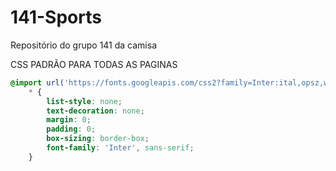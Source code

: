 # 141-Sports
Repositório do grupo 141 da camisa

CSS PADRÃO PARA TODAS AS PAGINAS
```CSS 
@import url('https://fonts.googleapis.com/css2?family=Inter:ital,opsz,wght@0,14..32,100..900;1,14..32,100..900&display=swap');
    * {
        list-style: none;
        text-decoration: none;
        margin: 0;
        padding: 0;
        box-sizing: border-box;
        font-family: 'Inter', sans-serif;
    }
``` 
